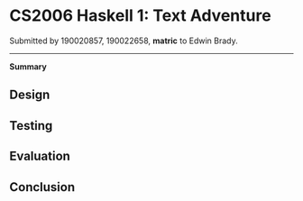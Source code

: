 # CS2006 Haskell 1: Text Adventure
Submitted by 190020857, 190022658, **matric** to Edwin Brady.

---

**Summary**

## Design



## Testing



## Evaluation



## Conclusion

